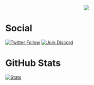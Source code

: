 <p align="center">
<img src="http://richard.yt/card.png" />
</p>

# Social

[![Twitter Follow](https://img.shields.io/twitter/follow/richard_der_kek?color=1DA1F2&label=TWITTER&logo=TWITTER&style=for-the-badge)](https://twitter.com/richard_der_kek)
[![Join Discord](https://img.shields.io/discord/503336354546057218?color=7289DA&label=discord&logo=discord&logoColor=7289DA&style=for-the-badge)](https://discord.gg/Qqs5FpV)

# GitHub Stats

[![Stats](https://github-readme-stats.vercel.app/api?username=richardletshacks&show_icons=true&hide_title=true)](https://github.com/richardletshacks)
